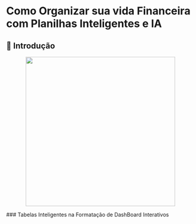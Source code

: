 # Como Organizar sua vida Financeira com Planilhas Inteligentes e IA

## 🚀 Introdução
<p align="center">
<img 
    src="./excel.PNG;excel1.PNG;excel2.PNG"
    width="400"  
/>
</p>
### Tabelas Inteligentes na Formatação de DashBoard Interativos


